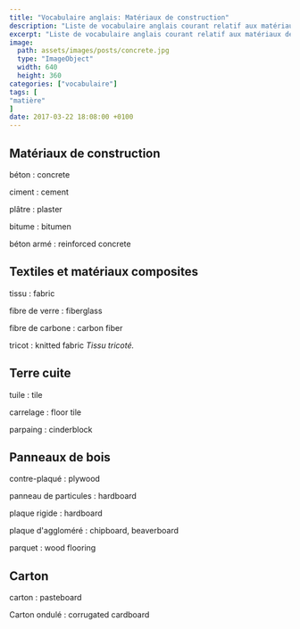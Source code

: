 ```yaml
---
title: "Vocabulaire anglais: Matériaux de construction"
description: "Liste de vocabulaire anglais courant relatif aux matériaux de construction."
excerpt: "Liste de vocabulaire anglais courant relatif aux matériaux de construction."
image:
  path: assets/images/posts/concrete.jpg
  type: "ImageObject"
  width: 640
  height: 360
categories: ["vocabulaire"]
tags: [
"matière"
]
date: 2017-03-22 18:08:00 +0100
---
```


## Matériaux de construction

béton
: concrete

ciment
: cement

plâtre
: plaster

bitume
: bitumen

béton armé
: reinforced concrete


## Textiles et matériaux composites

tissu
: fabric

fibre de verre
: fiberglass

fibre de carbone
: carbon fiber

tricot
: knitted fabric
*Tissu tricoté.*


## Terre cuite

tuile
: tile

carrelage
: floor tile

parpaing
: cinderblock


## Panneaux de bois

contre-plaqué
: plywood

panneau de particules
: hardboard

plaque rigide
: hardboard

plaque d'aggloméré
: chipboard, beaverboard

parquet
: wood flooring


## Carton

carton
: pasteboard

Carton ondulé
: corrugated cardboard
